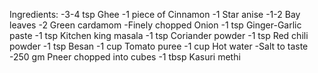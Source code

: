Ingredients:
-3-4 tsp Ghee
-1 piece of Cinnamon
-1 Star anise
-1-2 Bay leaves
-2 Green cardamom
-Finely chopped Onion
-1 tsp Ginger-Garlic paste
-1 tsp Kitchen king masala
-1 tsp Coriander powder
-1 tsp Red chili powder
-1 tsp Besan
-1 cup Tomato puree
-1 cup Hot water
-Salt to taste
-250 gm Pneer chopped into cubes
-1 tbsp Kasuri methi
